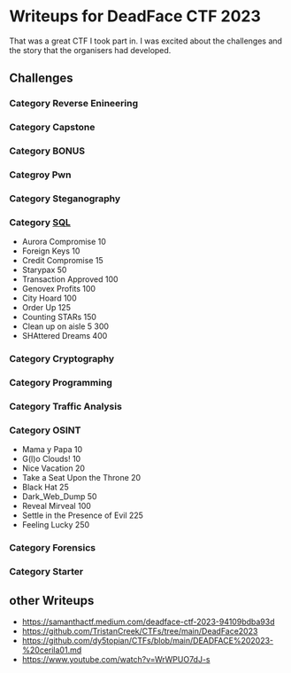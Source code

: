 # Writeups for DeadFace CTF 2023

That was a great CTF I took part in. I was excited about the challenges and the story that the organisers had developed.

## Challenges

### Category Reverse Enineering

### Category Capstone

### Category BONUS

### Categroy Pwn

### Category Steganography

### Category [SQL](SQL)
* Aurora Compromise 10
* Foreign Keys 10
* Credit Compromise 15
* Starypax 50
* Transaction Approved 100
* Genovex Profits 100
* City Hoard 100
* Order Up 125
* Counting STARs 150
* Clean up on aisle 5 300
* SHAttered Dreams 400

### Category Cryptography

### Category Programming

### Category Traffic Analysis

### Category OSINT
* Mama y Papa 10
* G(l)o Clouds! 10
* Nice Vacation 20
* Take a Seat Upon the Throne 20
* Black Hat 25
* Dark_Web_Dump 50
* Reveal Mirveal 100
* Settle in the Presence of Evil 225
* Feeling Lucky 250

### Category Forensics

### Category Starter

## other Writeups

* https://samanthactf.medium.com/deadface-ctf-2023-94109bdba93d
* https://github.com/TristanCreek/CTFs/tree/main/DeadFace2023
* https://github.com/dy5topian/CTFs/blob/main/DEADFACE%202023-%20cerila01.md
* https://www.youtube.com/watch?v=WrWPUO7dJ-s
